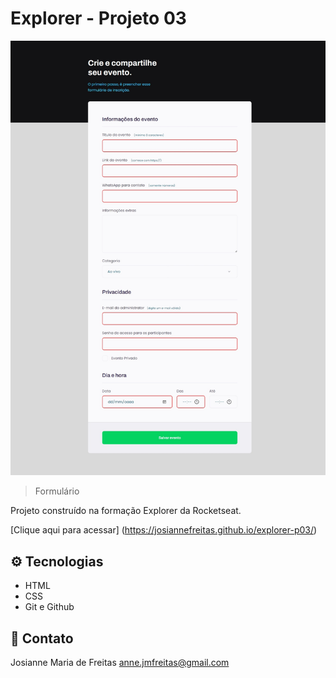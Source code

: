 # Explorer - Projeto 03

![preview](./.github/preview.jpeg)

> Formulário

Projeto construído na formação Explorer da Rocketseat.

[Clique aqui para acessar] (https://josiannefreitas.github.io/explorer-p03/)

## ⚙ Tecnologias

- HTML
- CSS
- Git e Github

## 📧 Contato

Josianne Maria de Freitas
anne.jmfreitas@gmail.com
